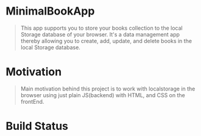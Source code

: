 # MinimalBookApp

> This app supports you to store your books collection to the local Storage database of your browser. It's a data management app thereby allowing you to create, add, update, and delete books in the local Storage database.

# Motivation
> Main motivation behind this project is to work with localstorage in the browser using just plain JS(backend) with HTML, and CSS on the frontEnd.

# Build Status